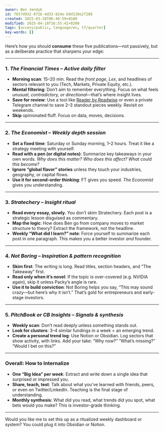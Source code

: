 ```yaml
---
owner: Ben Jendyk
id: f657d932-072b-4d33-824e-b9d138e2f208
created: 2025-03-28T06:40:59+0100
modified: 2025-04-18T16:55:42+0200
tags: [access/public, language/en, tf/quarter]
key-words: []
---
```


Here’s how you should **consume** these five publications—not passively, but as a deliberate practice that sharpens your edge:

---

### **1. _The Financial Times_ – _Active daily filter_**
- **Morning scan**: 15–20 min. Read the *front page*, *Lex*, and headlines of sectors relevant to you (Tech, Markets, Private Equity, etc.).
- **Mental filtering**: Don’t aim to remember everything. Focus on what feels *unusual, contradictory, or directional*—that’s where insight lives.
- **Save for review**: Use a tool like [Reader by Readwise](https://readwise.io/read) or even a private Telegram channel to save 2–3 standout pieces weekly. Revisit on weekends.
- **Skip** opinionated fluff. Focus on data, moves, decisions.

---

### **2. _The Economist_ – _Weekly depth session_**
- **Set a fixed time**: Saturday or Sunday morning, 1–2 hours. Treat it like a strategy meeting with yourself.
- **Read with a pen (or digital notes)**: Summarize key takeaways in your own words. *Why does this matter? Who does this affect? What could this become?*
- **Ignore “global flavor” stories** unless they touch your industries, geography, or capital flows.
- **Use it for second-order thinking**: FT gives you speed. *The Economist* gives you understanding.

---

### **3. _Stratechery_ – _Insight ritual_**
- **Read every essay, slowly.** You don’t skim Stratechery. Each post is a strategic lesson disguised as commentary.
- **Map the logic**: How does Ben go from company moves to market structure to theory? Extract the framework, not the headline.
- **Weekly “What did I learn?” note**: Force yourself to summarize each post in one paragraph. This makes you a better investor *and* founder.

---

### **4. _Not Boring_ – _Inspiration & pattern recognition_**
- **Skim first**: The writing is long. Read titles, section headers, and “The Takeaway” first.  
- **Read only when it’s novel**: If the topic is over-covered (e.g. NVIDIA again), skip it unless Packy’s angle is rare.
- **Use it to build conviction**: Not Boring helps you say, “This may sound crazy—but here’s why it isn’t.” That’s gold for entrepreneurs and early-stage investors.

---

### **5. _PitchBook or CB Insights_ – _Signals & synthesis_**
- **Weekly scan**: Don’t read deeply unless something stands out.
- **Look for clusters**: 3–4 similar fundings in a week = an emerging trend.
- **Create a personal trend log**: Use Notion or Obsidian. Log sectors that show activity, with links. Add your take: “Why now?” “What’s missing?” “Would I bet on this?”

---

### **Overall: How to Internalize**
- **One “Big Idea” per week**: Extract and write down a single idea that surprised or impressed you.  
- **Share, teach, test**: Talk about what you’ve learned with friends, peers, or even on Twitter/LinkedIn. Teaching is the final stage of understanding.
- **Monthly synthesis**: What did you read, what trends did you spot, what bets would you make? This is investor-grade thinking.

---

Would you like me to set this up as a ritualized weekly dashboard or system? You could plug it into Obsidian or Notion.